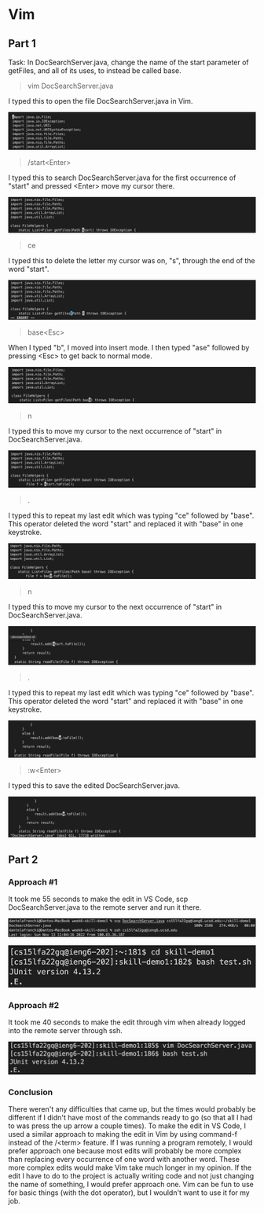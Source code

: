 # Vim
## Part 1
Task: In DocSearchServer.java, change the name of the start parameter of getFiles, and all of its uses, to instead be called base.


> vim DocSearchServer.java 

I typed this to open the file DocSearchServer.java in Vim. 

![Image](Screenshots/just-opened-file.png)

> /start\<Enter> 

I typed this to search DocSearchServer.java for the first occurrence of "start" and pressed \<Enter> move my cursor there.

![Image](Screenshots/search-start.png)

> ce

I typed this to delete the letter my cursor was on, "s", through the end of the word  "start".

![Image](Screenshots/ce.png)

> base\<Esc>

When I typed "b", I moved into insert mode. I then typed "ase" followed by pressing \<Esc> to get back to normal mode.

![Image](Screenshots/base.png)

> n

I typed this to move my cursor to the next occurrence of "start" in DocSearchServer.java.

![Image](Screenshots/n(1).png)

> .

I typed this to repeat my last edit which was typing "ce" followed by "base". This operator deleted the word "start" and replaced it with "base" in one keystroke.

![Image](Screenshots/dot(1).png)

> n

I typed this to move my cursor to the next occurrence of "start" in DocSearchServer.java.

![Image](Screenshots/n(2).png)

> .

I typed this to repeat my last edit which was typing "ce" followed by "base". This operator deleted the word "start" and replaced it with "base" in one keystroke.

![Image](Screenshots/dot(2).png)

> :w\<Enter>

I typed this to save the edited DocSearchServer.java.

![Image](Screenshots/colon-w.png)

## Part 2

### Approach #1
It took me 55 seconds to make the edit in VS Code, scp DocSearchServer.java to the remote server and run it there. 

![Image](Screenshots/scp-and-ssh.png)

![Image](Screenshots/bash-test-sh.png)

### Approach #2
It took me 40 seconds to make the edit through vim when already logged into the remote server through ssh.

![Image](Screenshots/vim-test.png)

### Conclusion
There weren't any difficulties that came up, but the times would probably be different if I didn't have most of the commands ready to go (so that all I had to was press the up arrow a couple times). To make the edit in VS Code, I used a similar approach to making the edit in Vim by using command-f instead of the /\<term> feature. If I was running a program remotely, I would prefer approach one because most edits will probably be more complex than replacing every occurrence of one word with another word. These more complex edits would make Vim take much longer in my opinion. If the edit I have to do to the project is actually writing code and not just changing the name of something, I would prefer approach one. Vim can be fun to use for basic things (with the dot operator), but I wouldn't want to use it for my job.